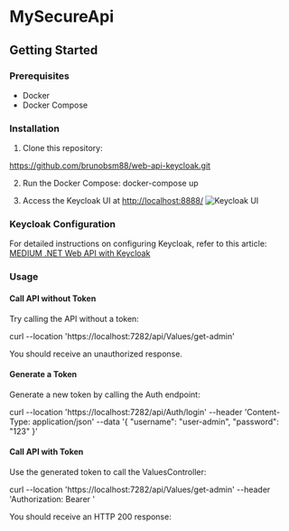 # MySecureApi

## Getting Started

### Prerequisites

- Docker
- Docker Compose

### Installation

1. Clone this repository:

https://github.com/brunobsm88/web-api-keycloak.git

2. Run the Docker Compose:
docker-compose up


3. Access the Keycloak UI at [http://localhost:8888/](http://localhost:8888/)
    ![Keycloak UI](https://github.com/user-attachments/assets/c0b51ec6-c956-4cb6-aae9-3a23138a2ff7)

### Keycloak Configuration

For detailed instructions on configuring Keycloak, refer to this article: [MEDIUM .NET Web API with Keycloak](https://medium.com/@faulycoelho/net-web-api-with-keycloak-11e0286240b9)

### Usage

#### Call API without Token

Try calling the API without a token:

curl --location 'https://localhost:7282/api/Values/get-admin'

You should receive an unauthorized response.

#### Generate a Token

Generate a new token by calling the Auth endpoint:

curl --location 'https://localhost:7282/api/Auth/login' 
--header 'Content-Type: application/json' 
--data '{ "username": "user-admin", "password": "123" }'

#### Call API with Token

Use the generated token to call the ValuesController:

curl --location 'https://localhost:7282/api/Values/get-admin' 
--header 'Authorization: Bearer <your-token-here>'

You should receive an HTTP 200 response:

